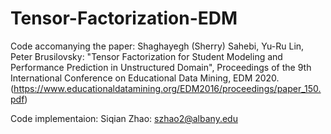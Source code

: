 # Tensor-Factorization-EDM
Code accomanying the paper: Shaghayegh (Sherry) Sahebi, Yu-Ru Lin, Peter Brusilovsky: "Tensor Factorization for Student Modeling and Performance Prediction in Unstructured Domain", Proceedings of the 9th International Conference on Educational Data Mining, EDM 2020. (https://www.educationaldatamining.org/EDM2016/proceedings/paper_150.pdf)

Code implementaion:
Siqian Zhao: szhao2@albany.edu 
